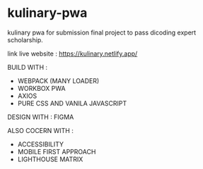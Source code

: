 # kulinary-pwa
kulinary pwa for submission
final project to pass dicoding expert scholarship.

link live website : https://kulinary.netlify.app/

BUILD WITH :

- WEBPACK (MANY LOADER)
- WORKBOX PWA
- AXIOS
- PURE CSS AND VANILA JAVASCRIPT

DESIGN WITH : FIGMA

ALSO COCERN WITH : 
- ACCESSIBILITY
- MOBILE FIRST APPROACH
- LIGHTHOUSE MATRIX
